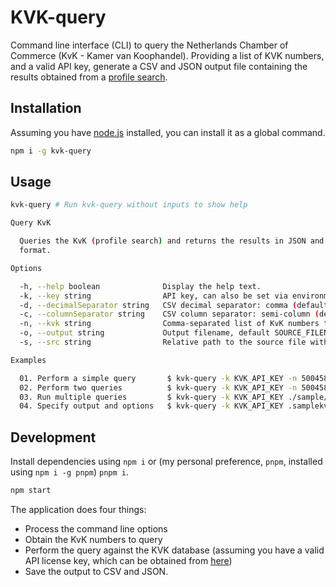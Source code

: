 # KVK-query

Command line interface (CLI) to query the Netherlands Chamber of Commerce (KvK - Kamer van Koophandel). Providing a list of KVK numbers, and a valid API key, generate a CSV and JSON output file containing the results obtained from a [profile search](https://developers.kvk.nl/documentation/search-profile-v2).

## Installation

Assuming you have [node.js](https://nodejs.org/) installed, you can install it as a global command.

```bash
npm i -g kvk-query
```

## Usage

```bash
kvk-query # Run kvk-query without inputs to show help

Query KvK

  Queries the KvK (profile search) and returns the results in JSON and CSV
  format.

Options

  -h, --help boolean              Display the help text.
  -k, --key string                API key, can also be set via environment property, KVK_API_KEY.
  -d, --decimalSeparator string   CSV decimal separator: comma (default) or dot.
  -c, --columnSeparator string    CSV column separator: semi-column (default), colon or tab.
  -n, --kvk string                Comma-separated list of KvK numbers to query.
  -o, --output string             Output filename, default SOURCE_FILENAME_result with extension CSV or JSON.
  -s, --src string                Relative path to the source file with KvK numbers in the first column.

Examples

  01. Perform a simple query       $ kvk-query -k KVK_API_KEY -n 50045857
  02. Perform two queries          $ kvk-query -k KVK_API_KEY -n 50045857, 50595547
  03. Run multiple queries         $ kvk-query -k KVK_API_KEY ./sample/kvk.csv
  04. Specify output and options   $ kvk-query -k KVK_API_KEY .samplekvk.csv -o test -d . -c
```

## Development

Install dependencies using `npm i` or (my personal preference, `pnpm`, installed using `npm i -g pnpm`) `pnpm i`.

```bash
npm start
```

The application does four things:

- Process the command line options
- Obtain the KvK numbers to query
- Perform the query against the KVK database (assuming you have a valid API license key, which can be obtained from [here](https://developers.kvk.nl/))
- Save the output to CSV and JSON.

